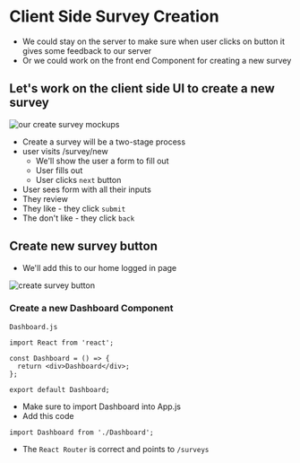 # Client Side Survey Creation
* We could stay on the server to make sure when user clicks on button it gives some feedback to our server
* Or we could work on the front end Component for creating a new survey

## Let's work on the client side UI to create a new survey
![our create survey mockups](https://i.imgur.com/XdzFeNx.png)

* Create a survey will be a two-stage process
* user visits /survey/new
    - We'll show the user a form to fill out
    - User fills out
    - User clicks `next` button
* User sees form with all their inputs
* They review
* They like - they click `submit`
* The don't like - they click `back`

## Create new survey button
* We'll add this to our home logged in page

![create survey button](https://i.imgur.com/fPeLd7s.png)

### Create a new Dashboard Component
`Dashboard.js`

```
import React from 'react';

const Dashboard = () => {
  return <div>Dashboard</div>;
};

export default Dashboard;
```

* Make sure to import Dashboard into App.js
* Add this code

`import Dashboard from './Dashboard';`

* The `React Router` is correct and points to `/surveys`
